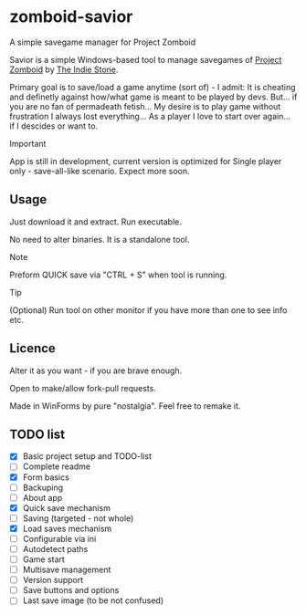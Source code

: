 # zomboid-savior
A simple savegame manager for Project Zomboid

Savior is a simple Windows-based tool to manage savegames of [Project Zomboid](https://projectzomboid.com) by [The Indie Stone](https://pzwiki.net/w/index.php?title=The_Indie_Stone).

Primary goal is to save/load a game anytime (sort of) - I admit: It is cheating and definetly against how/what game is meant to be played by devs. But... if you are no fan of permadeath fetish... My desire is to play game without frustration I always lost everything... As a player I love to start over again... if I descides or want to.

> [!IMPORTANT]
> App is still in development, current version is optimized for Single player only - save-all-like scenario. Expect more soon.

## Usage
Just download it and extract. Run executable.

No need to alter binaries. It is a standalone tool.

> [!NOTE]
> Preform QUICK save via "CTRL + S" when tool is running.

> [!TIP]
> (Optional) Run tool on other monitor if you have more than one to see info etc.

## Licence
Alter it as you want - if you are brave enough.

Open to make/allow fork-pull requests.

Made in WinForms by pure "nostalgia". Feel free to remake it.

## TODO list
- [x] Basic project setup and TODO-list
- [ ] Complete readme
- [x] Form basics
- [ ] Backuping
- [ ] About app
- [x] Quick save mechanism
- [ ] Saving (targeted - not whole)
- [x] Load saves mechanism
- [ ] Configurable via ini
- [ ] Autodetect paths
- [ ] Game start
- [ ] Multisave management
- [ ] Version support
- [ ] Save buttons and options
- [ ] Last save image (to be not confused)
